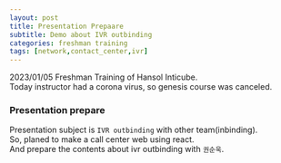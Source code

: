 ```yaml
---
layout: post
title: Presentation Prepaare
subtitle: Demo about IVR outbinding
categories: freshman training
tags: [network,contact_center,ivr]
---
```


2023/01/05 Freshman Training of Hansol Inticube.  
Today instructor had a corona virus, so genesis course was canceled.    

### Presentation prepare  

Presentation subject is `IVR outbinding` with other team(inbinding).  
So, planed to make a call center web using react.  
And prepare the contents about ivr outbinding with `권순욱`.  
